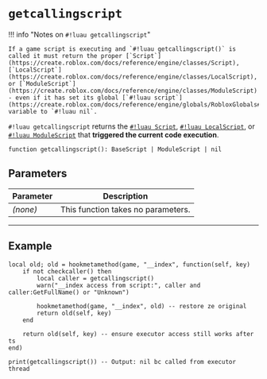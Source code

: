 # `getcallingscript`

!!! info "Notes on `#!luau getcallingscript`"

    If a game script is executing and `#!luau getcallingscript()` is called it must return the proper [`Script`](https://create.roblox.com/docs/reference/engine/classes/Script), [`LocalScript`](https://create.roblox.com/docs/reference/engine/classes/LocalScript), or [`ModuleScript`](https://create.roblox.com/docs/reference/engine/classes/ModuleScript) - even if it has set its global [`#!luau script`](https://create.roblox.com/docs/reference/engine/globals/RobloxGlobals#script) variable to `#!luau nil`.

`#!luau getcallingscript` returns the [`#!luau Script`](https://create.roblox.com/docs/reference/engine/classes/Script), [`#!luau LocalScript`](https://create.roblox.com/docs/reference/engine/classes/LocalScript), or [`#!luau ModuleScript`](https://create.roblox.com/docs/reference/engine/classes/ModuleScript) that **triggered the current code execution**.

```luau
function getcallingscript(): BaseScript | ModuleScript | nil
```

## Parameters

| Parameter | Description                      |
|-----------|----------------------------------|
| *(none)*  | This function takes no parameters. |

---

## Example

```luau title="Detecting the calling script in a hook" linenums="1"
local old; old = hookmetamethod(game, "__index", function(self, key)
    if not checkcaller() then
        local caller = getcallingscript()
        warn("__index access from script:", caller and caller:GetFullName() or "Unknown")

        hookmetamethod(game, "__index", old) -- restore ze original
        return old(self, key)
    end

    return old(self, key) -- ensure executor access still works after ts
end)

print(getcallingscript()) -- Output: nil bc called from executor thread

```

